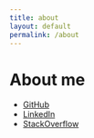 ```yaml
---
title: about
layout: default
permalink: /about
---
```


# About me

- [GitHub](https://github.com/uerceg)
- [LinkedIn](https://www.linkedin.com/in/uerceg/)
- [StackOverflow](https://stackoverflow.com/users/1498352/uerceg)